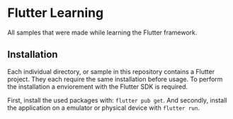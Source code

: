 # Flutter Learning

All samples that were made while learning the Flutter framework.

## Installation
Each individual directory, or sample in this repository contains a Flutter project. They each require the same installation before usage. To perform the installation a enviorement with the Flutter SDK is required.

First, install the used packages with: ```flutter pub get```. And secondly, install the application on a emulator or physical device with ```flutter run```.